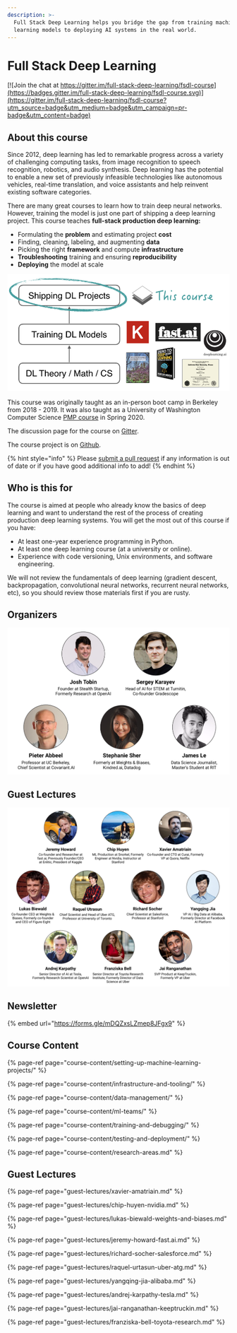 ```yaml
---
description: >-
  Full Stack Deep Learning helps you bridge the gap from training machine
  learning models to deploying AI systems in the real world.
---
```


# Full Stack Deep Learning

[![Join the chat at https://gitter.im/full-stack-deep-learning/fsdl-course](https://badges.gitter.im/full-stack-deep-learning/fsdl-course.svg)](https://gitter.im/full-stack-deep-learning/fsdl-course?utm_source=badge&utm_medium=badge&utm_campaign=pr-badge&utm_content=badge)

## About this course

Since 2012, deep learning has led to remarkable progress across a variety of challenging computing tasks, from image recognition to speech recognition, robotics, and audio synthesis. Deep learning has the potential to enable a new set of previously infeasible technologies like autonomous vehicles, real-time translation, and voice assistants and help reinvent existing software categories.

There are many great courses to learn how to train deep neural networks. However, training the model is just one part of shipping a deep learning project. This course teaches **full-stack production deep learning:**

*  Formulating the **problem** and estimating project **cost**
*  Finding, cleaning, labeling, and augmenting **data**
*  Picking the right **framework** and compute **infrastructure**
*  **Troubleshooting** training and ensuring **reproducibility**
*  **Deploying** the model at scale

![](.gitbook/assets/image%20%282%29.png)

This course was originally taught as an in-person boot camp in Berkeley from 2018 - 2019. It was also taught as a University of Washington Computer Science [PMP course](https://bit.ly/uwfsdl) in Spring 2020.

The discussion page for the course on [Gitter](https://gitter.im/full-stack-deep-learning/fsdl-course).

The course project is on [Github](https://github.com/full-stack-deep-learning/fsdl-text-recognizer-project).

{% hint style="info" %}
Please [submit a pull request](https://github.com/full-stack-deep-learning/course-gitbook) if any information is out of date or if you have good additional info to add!
{% endhint %}

## Who is this for

The course is aimed at people who already know the basics of deep learning and want to understand the rest of the process of creating production deep learning systems. You will get the most out of this course if you have:

* At least one-year experience programming in Python.
* At least one deep learning course \(at a university or online\).
* Experience with code versioning, Unix environments, and software engineering.

We will not review the fundamentals of deep learning \(gradient descent, backpropagation, convolutional neural networks, recurrent neural networks, etc\), so you should review those materials first if you are rusty.

## Organizers

![](.gitbook/assets/cleanshot-2020-07-01-at-22.41.53-2x.png)

## Guest Lectures

![](.gitbook/assets/cleanshot-2020-07-16-at-12.49.50-2x.jpg)

## Newsletter

{% embed url="https://forms.gle/mDQZxsLZmep8JFgx9" %}

## Course Content

{% page-ref page="course-content/setting-up-machine-learning-projects/" %}

{% page-ref page="course-content/infrastructure-and-tooling/" %}

{% page-ref page="course-content/data-management/" %}

{% page-ref page="course-content/ml-teams/" %}

{% page-ref page="course-content/training-and-debugging/" %}

{% page-ref page="course-content/testing-and-deployment/" %}

{% page-ref page="course-content/research-areas.md" %}

## Guest Lectures

{% page-ref page="guest-lectures/xavier-amatriain.md" %}

{% page-ref page="guest-lectures/chip-huyen-nvidia.md" %}

{% page-ref page="guest-lectures/lukas-biewald-weights-and-biases.md" %}

{% page-ref page="guest-lectures/jeremy-howard-fast.ai.md" %}

{% page-ref page="guest-lectures/richard-socher-salesforce.md" %}

{% page-ref page="guest-lectures/raquel-urtasun-uber-atg.md" %}

{% page-ref page="guest-lectures/yangqing-jia-alibaba.md" %}

{% page-ref page="guest-lectures/andrej-karpathy-tesla.md" %}

{% page-ref page="guest-lectures/jai-ranganathan-keeptruckin.md" %}

{% page-ref page="guest-lectures/franziska-bell-toyota-research.md" %}



